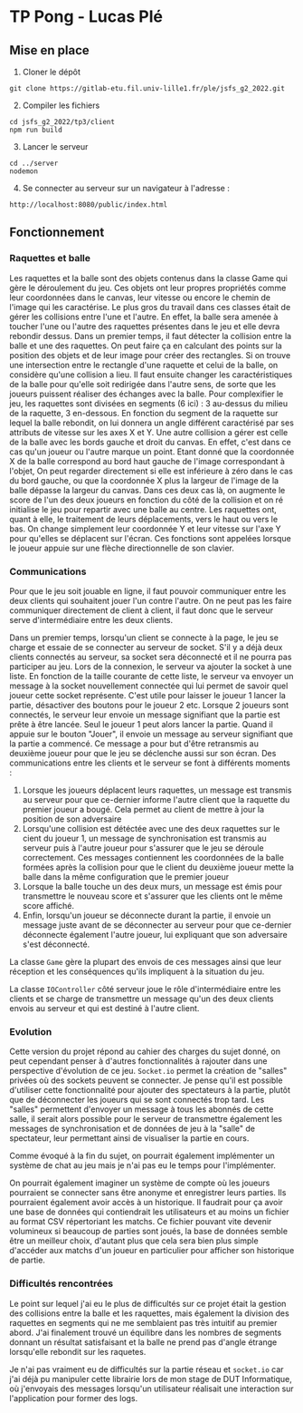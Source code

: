 # TP Pong - Lucas Plé

## Mise en place 

1. Cloner le dépôt
```
git clone https://gitlab-etu.fil.univ-lille1.fr/ple/jsfs_g2_2022.git
```

2. Compiler les fichiers
```
cd jsfs_g2_2022/tp3/client
npm run build
```

3. Lancer le serveur
```
cd ../server
nodemon
```

4. Se connecter au serveur sur un navigateur à l'adresse :
```
http://localhost:8080/public/index.html
```

## Fonctionnement

### Raquettes et balle
Les raquettes et la balle sont des objets contenus dans la classe Game qui gère le déroulement du jeu. Ces objets ont leur propres propriétés comme leur coordonnées dans le canvas, leur vitesse ou encore le chemin de l'image qui les caractérise. Le plus gros du travail dans ces classes était de gérer les collisions entre l'une et l'autre. En effet, la balle sera amenée à toucher l'une ou l'autre des raquettes présentes dans le jeu et elle devra rebondir dessus. Dans un premier temps, il faut détecter la collision entre la balle et une des raquettes. On peut faire ça en calculant des points sur la position des objets et de leur image pour créer des rectangles. Si on trouve une intersection entre le rectangle d'une raquette et celui de la balle, on considère qu'une collision a lieu. Il faut ensuite changer les caractéristiques de la balle pour qu'elle soit redirigée dans l'autre sens, de sorte que les joueurs puissent réaliser des échanges avec la balle. Pour complexifier le jeu, les raquettes sont divisées en segments (6 ici) : 3 au-dessus du milieu de la raquette, 3 en-dessous. En fonction du segment de la raquette sur lequel la balle rebondit, on lui donnera un angle différent caractérisé par ses attributs de vitesse sur les axes X et Y. Une autre collision a gérer est celle de la balle avec les bords gauche et droit du canvas. En effet, c'est dans ce cas qu'un joueur ou l'autre marque un point. Etant donné que la coordonnée X de la balle correspond au bord haut gauche de l'image correspondant à l'objet, On peut regarder directement si elle est inférieure à zéro dans le cas du bord gauche, ou que la coordonnée X plus la largeur de l'image de la balle dépasse la largeur du canvas. Dans ces deux cas là, on augmente le score de l'un des deux joueurs en fonction du côté de la collision et on ré initialise le jeu pour repartir avec une balle au centre. Les raquettes ont, quant à elle, le traitement de leurs déplacements, vers le haut ou vers le bas. On change simplement leur coordonnée Y et leur vitesse sur l'axe Y pour qu'elles se déplacent sur l'écran. Ces fonctions sont appelées lorsque le joueur appuie sur une flèche directionnelle de son clavier.

### Communications
Pour que le jeu soit jouable en ligne, il faut pouvoir communiquer entre les deux clients qui souhaitent jouer l'un contre l'autre. On ne peut pas les faire communiquer directement de client à client, il faut donc que le serveur serve d'intermédiaire entre les deux clients. 

Dans un premier temps, lorsqu'un client se connecte à la page, le jeu se charge et essaie de se connecter au serveur de socket. S'il y a déjà deux clients connectés au serveur, sa socket sera déconnecté et il ne pourra pas participer au jeu. Lors de la connexion, le serveur va ajouter la socket à une liste. En fonction de la taille courante de cette liste, le serveur va envoyer un message à la socket nouvellement connectée qui lui permet de savoir quel joueur cette socket représente. C'est utile pour laisser le joueur 1 lancer la partie, désactiver des boutons pour le joueur 2 etc. Lorsque 2 joueurs sont connectés, le serveur leur envoie un message signifiant que la partie est prête à être lancée. Seul le joueur 1 peut alors lancer la partie. Quand il appuie sur le bouton "Jouer", il envoie un message au serveur signifiant que la partie a commencé. Ce message a pour but d'être retransmis au deuxième joueur pour que le jeu se déclenche aussi sur son écran. Des communications entre les clients et le serveur se font à différents moments :
1. Lorsque les joueurs déplacent leurs raquettes, un message est transmis au serveur pour que ce-dernier informe l'autre client que la raquette du premier joueur a bougé. Cela permet au client de mettre à jour la position de son adversaire
1. Lorsqu'une collision est détéctée avec une des deux raquettes sur le cient du joueur 1, un message de synchronisation est transmis au serveur puis à l'autre joueur pour s'assurer que le jeu se déroule correctement. Ces messages contiennent les coordonnées de la balle formées après la collision pour que le client du deuxième joueur mette la balle dans la même configuration que le premier joueur
1. Lorsque la balle touche un des deux murs, un message est émis pour transmettre le nouveau score et s'assurer que les clients ont le même score affiché.
1. Enfin, lorsqu'un joueur se déconnecte durant la partie, il envoie un message juste avant de se déconnecter au serveur pour que ce-dernier déconnecte également l'autre joueur, lui expliquant que son adversaire s'est déconnecté.

La classe `Game` gère la plupart des envois de ces messages ainsi que leur réception et les conséquences qu'ils impliquent à la situation du jeu.

La classe `IOController` côté serveur joue le rôle d'intermédiaire entre les clients et se charge de transmettre un message qu'un des deux clients envois au serveur et qui est destiné à l'autre client.

### Evolution
Cette version du projet répond au cahier des charges du sujet donné, on peut cependant penser à d'autres fonctionnalités à rajouter dans une perspective d'évolution de ce jeu. `Socket.io` permet la création de "salles" privées où des sockets peuvent se connecter. Je pense qu'il est possible d'utiliser cette fonctionnalité pour ajouter des spectateurs à la partie, plutôt que de déconnecter les joueurs qui se sont connectés trop tard. Les "salles" permettent d'envoyer un message à tous les abonnés de cette salle, il serait alors possible pour le serveur de transmettre également les messages de synchronisation et de données de jeu à la "salle" de spectateur, leur permettant ainsi de visualiser la partie en cours.

Comme évoqué à la fin du sujet, on pourrait également implémenter un système de chat au jeu mais je n'ai pas eu le temps pour l'implémenter.

On pourrait également imaginer un système de compte où les joueurs pourraient se connecter sans être anonyme et enregistrer leurs parties. Ils pourraient également avoir accès à un historique. Il faudrait pour ça avoir une base de données qui contiendrait les utilisateurs et au moins un fichier au format CSV répertoriant les matchs. Ce fichier pouvant vite devenir volumineux si beaucoup de parties sont joués, la base de données semble être un meilleur choix, d'autant plus que cela sera bien plus simple d'accéder aux matchs d'un joueur en particulier pour afficher son historique de partie.

### Difficultés rencontrées
Le point sur lequel j'ai eu le plus de difficultés sur ce projet était la gestion des collisions entre la balle et les raquettes, mais également la division des raquettes en segments qui ne me semblaient pas très intuitif au premier abord. J'ai finalement trouvé un équilibre dans les nombres de segments donnant un résultat satisfaisant et la balle ne prend pas d'angle étrange lorsqu'elle rebondit sur les raquetes.

Je n'ai pas vraiment eu de difficultés sur la partie réseau et `socket.io` car j'ai déjà pu manipuler cette librairie lors de mon stage de DUT Informatique, où j'envoyais des messages lorsqu'un utilisateur réalisait une interaction sur l'application pour former des logs.